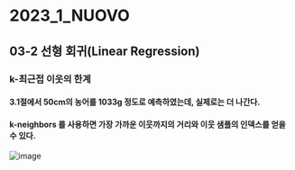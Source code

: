 # 2023_1_NUOVO

## 03-2 선형 회귀(Linear Regression)
### k-최근접 이웃의 한계
#### 3.1절에서 50cm의 농어를 1033g 정도로 예측하였는데, 실제로는 더 나간다.
#### k-neighbors 를 사용하면 가장 가까운 이웃까지의 거리와 이웃 샘플의 인덱스를 얻을 수 있다.
![image](https://user-images.githubusercontent.com/128273808/231024083-200fa4a8-28b5-4f80-aa3f-75849fa40c00.png)

